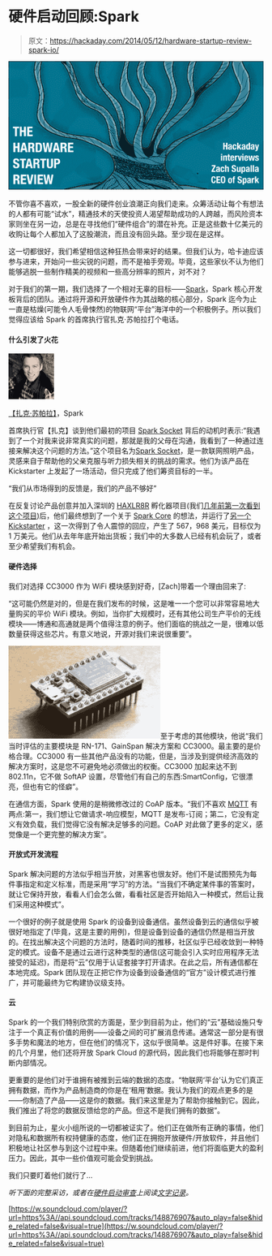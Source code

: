 # 硬件启动回顾:Spark

> 原文：<https://hackaday.com/2014/05/12/hardware-startup-review-spark-io/>

[![The Hardware Startup Review - Spark - Hackaday-01](img/b434487abc9c754b5a10efbf4b73bf2d.png)](http://hackaday.com/wp-content/uploads/2014/05/the-hardware-startup-review-spark-hackaday-01.png)

不管你喜不喜欢，一股全新的硬件创业浪潮正向我们走来。众筹活动让每个有想法的人都有可能“试水”，精通技术的天使投资人渴望帮助成功的人跨越，而风险资本家则坐在另一边，总是在寻找他们“硬件组合”的潜在补充。正是这些数十亿美元的收购让每个人都加入了这股潮流，而且没有回头路。至少现在是这样。

这一切都很好，我们希望相信这种狂热会带来好的结果。但我们认为，哈卡迪应该参与进来，开始问一些尖锐的问题，而不是袖手旁观。毕竟，这些家伙不认为他们能够逃脱一些制作精美的视频和一些高分辨率的照片，对不对？

对于我们的第一期，我们选择了一个相对无辜的目标——[Spark](http://spark.io)，Spark 核心开发板背后的团队。通过将开源和开放硬件作为其战略的核心部分，Spark 迄今为止一直是枯燥(可能令人毛骨悚然)的物联网“平台”海洋中的一个积极例子。所以我们觉得应该给 Spark 的首席执行官扎克·苏帕拉打个电话。

#### 什么引发了火花

![Zach Supalla, CEO of Spark](img/1f08e8069d9873b3a16773915eb0f80d.png)

[【扎克·苏帕拉】](https://www.linkedin.com/in/zsupalla)，Spark

首席执行官【扎克】谈到他们最初的项目 [Spark Socket](https://www.kickstarter.com/projects/sparkdevices/spark-upgrade-your-lights-with-wi-fi-and-apps?ref=users) 背后的动机时表示:“我遇到了一个对我来说非常真实的问题，那就是我的父母在沟通，我看到了一种通过连接来解决这个问题的方法。”这个项目名为[Spark Socket](https://www.kickstarter.com/projects/sparkdevices/spark-upgrade-your-lights-with-wi-fi-and-apps?ref=users)，是一款联网照明产品，灵感来自于帮助他的父亲克服与听力损失相关的挑战的需求。他们为该产品在 Kickstarter 上发起了一场活动，但只完成了他们筹资目标的一半。

“我们从市场得到的反馈是，我们的产品不够好”

在反复讨论产品创意并加入深圳的 [HAXLR8R](http://haxlr8r.com/) 孵化器项目(我们[几年前第一次看到这个项目](http://hackaday.com/2012/06/19/bobs-experience-with-haxlr8r/))后，他们最终想到了一个关于 [Spark Core](http://spark.io) 的想法，并运行了[另一个 Kickstarter](https://www.kickstarter.com/projects/sparkdevices/spark-core-wi-fi-for-everything-arduino-compatible) ，这一次得到了令人震惊的回应，产生了 567，968 美元，目标仅为 1 万美元。他们从去年年底开始出货板；我们中的大多数人已经有机会玩了，或者至少希望我们有机会。

#### 硬件选择

我们对选择 CC3000 作为 WiFi 模块感到好奇，[Zach]带着一个理由回来了:

“这可能仍然是对的，但是在我们发布的时候，这是唯一一个您可以非常容易地大量购买的平价 WiFi 模块。例如，当你扩大规模时，还有其他公司生产平价的无线模块——博通和高通就是两个值得注意的例子。他们面临的挑战之一是，很难以低数量获得这些芯片。有意义地说，开源对我们来说很重要”。

![spark-core](img/6ae7f5a3389f3cac60693091026e543e.png)至于考虑的其他模块，他说“我们当时评估的主要模块是 RN-171、GainSpan 解决方案和 CC3000。最主要的是价格合理。CC3000 有一些其他产品没有的功能，但是，当涉及到提供经济高效的解决方案时，这是您不可避免地必须做出的权衡。CC3000 加起来达不到 802.11n，它不做 SoftAP 设置，尽管他们有自己的东西:SmartConfig，它很漂亮，但也有它的怪癖”。

在通信方面，Spark 使用的是稍微修改过的 CoAP 版本。“我们不喜欢 [MQTT](http://en.wikipedia.org/wiki/MQ_Telemetry_Transport) 有两点:第一，我们想让它做请求-响应模型，MQTT 是发布-订阅；第二，它没有定义有效负载，我们觉得它没有解决足够多的问题。CoAP 对此做了更多的定义，感觉像是一个更完整的解决方案”。

#### 开放式开发流程

Spark 解决问题的方法似乎相当开放，对黑客也很友好。他们不是试图预先为每件事指定和定义标准，而是采用“学习”的方法。“当我们不确定某件事的答案时，就让它保持开放，看看人们会怎么做，看看社区是否开始陷入一种模式，然后让我们采用这种模式”。

一个很好的例子就是使用 Spark 的设备到设备通信。虽然设备到云的通信似乎被很好地指定了(毕竟，这是主要的用例)，但是设备到设备的通信仍然是相当开放的。在找出解决这个问题的方法时，随着时间的推移，社区似乎已经收敛到一种特定的模式。设备不是通过云进行这种类型的通信(这可能会引入实时应用程序无法接受的延迟)，而是将“云”仅用于认证套接字打开请求。在此之后，所有通信都在本地完成。Spark 团队现在正把它作为设备到设备通信的“官方”设计模式进行推广，并可能最终为它构建协议级支持。

#### 云

Spark 的一个我们特别欣赏的方面是，至少到目前为止，他们的“云”基础设施只专注于一个真正有价值的用例——设备之间的可扩展消息传递。通常这一部分是有很多手势和魔法的地方，但在他们的情况下，这似乎很简单。这是件好事。在接下来的几个月里，他们还将开放 Spark Cloud 的源代码，因此我们也将能够在那时判断内部情况。

更重要的是他们对于谁拥有被推到云端的数据的态度。“物联网‘平台’认为它们真正拥有数据，而作为产品制造商的你是在‘租用’数据。我认为我们的观点更多的是——你制造了产品——这是你的数据。我们来这里是为了帮助你接触到它。因此，我们推出了将您的数据反馈给您的产品。但这不是我们拥有的数据”。

到目前为止，星火小组所说的一切都被证实了。他们正在做所有正确的事情，他们对隐私和数据所有权持健康的态度，他们正在拥抱开放硬件/开放软件，并且他们积极地让社区参与到这个过程中来。但随着他们继续前进，他们将面临更大的盈利压力。因此，其中一些价值观可能会受到挑战。

我们只要盯着他们就行了…

*听下面的完整采访，或者在[硬件启动审查](http://hackaday.io/project/883-The-Hardware-Startup-Review)上阅读[文字记录](http://hackaday.io/project/883/log/2503-interview-with-zach-supalla-ceo-of-spark)。*

[https://w.soundcloud.com/player/?url=https%3A//api.soundcloud.com/tracks/148876907&auto_play=false&hide_related=false&visual=true](https://w.soundcloud.com/player/?url=https%3A//api.soundcloud.com/tracks/148876907&auto_play=false&hide_related=false&visual=true)